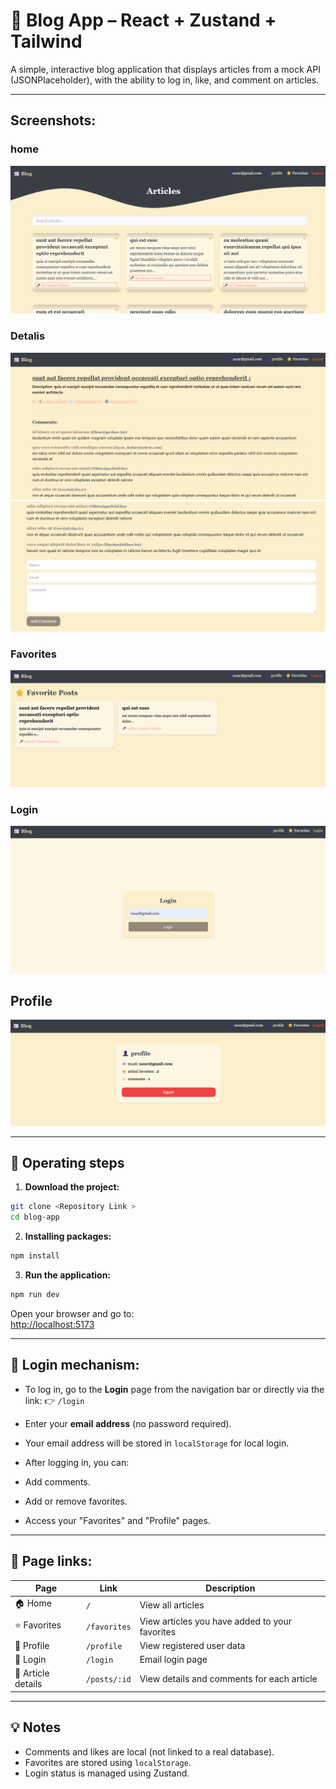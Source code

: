 
# 📝 Blog App – React + Zustand + Tailwind

A simple, interactive blog application that displays articles from a mock API (JSONPlaceholder), with the ability to log in, like, and comment on articles.

---

## Screenshots:

### home
![home](./Screenshots/homeScreen.png)

### Detalis
![Detalis](./Screenshots/details1.png)
![Comment](./Screenshots/comment.png)

### Favorites
![Favorites](./Screenshots/favorites.png)

### Login
![Login](./Screenshots/login.png)

## Profile
![Profile](./Screenshots/profile.png)

----------------------------------------------------------

## 🚀 Operating steps

1. **Download the project:**

```bash
git clone <Repository Link >
cd blog-app
```

2. **Installing packages:**

```bash
npm install
```

3. **Run the application:**

```bash
npm run dev
```

Open your browser and go to:  
[http://localhost:5173](http://localhost:5173)

---------------------------------------------------------------------

## 🔐 Login mechanism:

- To log in, go to the **Login** page from the navigation bar or directly via the link:
👉 `/login`

- Enter your **email address** (no password required).
- Your email address will be stored in `localStorage` for local login.
- After logging in, you can:
- Add comments.
- Add or remove favorites.
- Access your "Favorites" and "Profile" pages.

---------------------------------------------------------------------------------------

## 🔗 Page links:

| Page | Link | Description |
|---|-------------------|-------|
| 🏠 Home | `/` | View all articles |
| ⭐ Favorites | `/favorites` | View articles you have added to your favorites |
| 👤 Profile | `/profile` | View registered user data |
| 🔐 Login | `/login` | Email login page |
| 📄 Article details | `/posts/:id` | View details and comments for each article |

----------------------------------------------------------------------------------------

## 💡 Notes

- Comments and likes are local (not linked to a real database).
- Favorites are stored using `localStorage`.
- Login status is managed using Zustand.